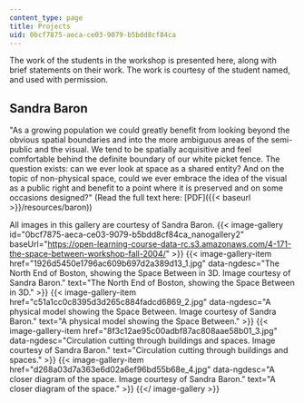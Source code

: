 ```yaml
---
content_type: page
title: Projects
uid: 0bcf7875-aeca-ce03-9079-b5bdd8cf84ca
---
```


The work of the students in the workshop is presented here, along with brief statements on their work. The work is courtesy of the student named, and used with permission.

Sandra Baron
------------

"As a growing population we could greatly benefit from looking beyond the obvious spatial boundaries and into the more ambiguous areas of the semi-public and the visual. We tend to be spatially acquisitive and feel comfortable behind the definite boundary of our white picket fence. The question exists: can we ever look at space as a shared entity? And on the topic of non-physical space, could we ever embrace the idea of the visual as a public right and benefit to a point where it is preserved and on some occasions designed?" (Read the full text here: [PDF]({{< baseurl >}}/resources/baron))

All images in this gallery are courtesy of Sandra Baron.
{{< image-gallery id="0bcf7875-aeca-ce03-9079-b5bdd8cf84ca_nanogallery2" baseUrl="https://open-learning-course-data-rc.s3.amazonaws.com/4-171-the-space-between-workshop-fall-2004/" >}}
{{< image-gallery-item href="1926d5450e1796ac609b697d2a389d13_1.jpg" data-ngdesc="The North End of Boston, showing the Space Between in 3D. Image courtesy of Sandra Baron." text="The North End of Boston, showing the Space Between in 3D." >}}
{{< image-gallery-item href="c51a1cc0c8395d3d265c884fadcd6869_2.jpg" data-ngdesc="A physical model showing the Space Between. Image courtesy of Sandra Baron." text="A physical model showing the Space Between." >}}
{{< image-gallery-item href="8f3c12ae95c00adbf87ac808aae58b01_3.jpg" data-ngdesc="Circulation cutting through buildings and spaces. Image courtesy of Sandra Baron." text="Circulation cutting through buildings and spaces." >}}
{{< image-gallery-item href="d268a03d7a363e6d02a6ef96bd55b68e_4.jpg" data-ngdesc="A closer diagram of the space. Image courtesy of Sandra Baron." text="A closer diagram of the space." >}}
{{</ image-gallery >}}